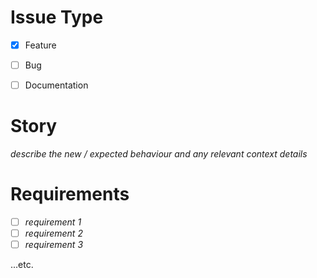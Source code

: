 # Issue Type
- [x] Feature

- [ ] Bug

- [ ] Documentation

# Story
_describe the new / expected behaviour and any relevant context details_

# Requirements
- [ ] _requirement 1_
- [ ] _requirement 2_
- [ ] _requirement 3_

...etc.